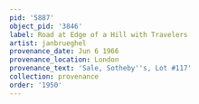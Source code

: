 ```yaml
---
pid: '5887'
object_pid: '3846'
label: Road at Edge of a Hill with Travelers
artist: janbrueghel
provenance_date: Jun 6 1966
provenance_location: London
provenance_text: 'Sale, Sotheby''s, Lot #117'
collection: provenance
order: '1950'
---
```

